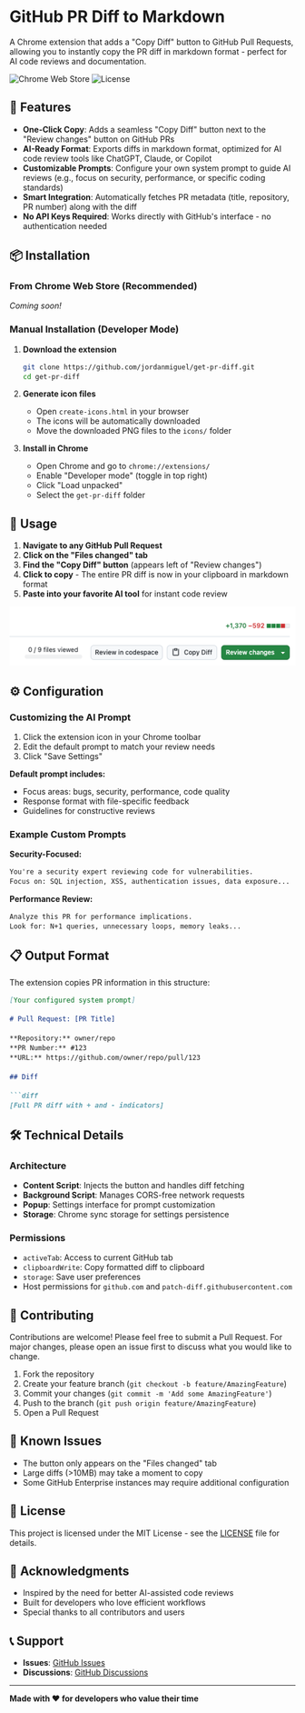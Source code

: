 # GitHub PR Diff to Markdown

A Chrome extension that adds a "Copy Diff" button to GitHub Pull Requests, allowing you to instantly copy the PR diff in markdown format - perfect for AI code reviews and documentation.

![Chrome Web Store](https://img.shields.io/badge/Chrome-Extension-green)
![License](https://img.shields.io/badge/license-MIT-blue)

## 🚀 Features

- **One-Click Copy**: Adds a seamless "Copy Diff" button next to the "Review changes" button on GitHub PRs
- **AI-Ready Format**: Exports diffs in markdown format, optimized for AI code review tools like ChatGPT, Claude, or Copilot
- **Customizable Prompts**: Configure your own system prompt to guide AI reviews (e.g., focus on security, performance, or specific coding standards)
- **Smart Integration**: Automatically fetches PR metadata (title, repository, PR number) along with the diff
- **No API Keys Required**: Works directly with GitHub's interface - no authentication needed

## 📦 Installation

### From Chrome Web Store (Recommended)
*Coming soon!*

### Manual Installation (Developer Mode)

1. **Download the extension**
   ```bash
   git clone https://github.com/jordanmiguel/get-pr-diff.git
   cd get-pr-diff
   ```

2. **Generate icon files**
   - Open `create-icons.html` in your browser
   - The icons will be automatically downloaded
   - Move the downloaded PNG files to the `icons/` folder

3. **Install in Chrome**
   - Open Chrome and go to `chrome://extensions/`
   - Enable "Developer mode" (toggle in top right)
   - Click "Load unpacked"
   - Select the `get-pr-diff` folder

## 🎯 Usage

1. **Navigate to any GitHub Pull Request**
2. **Click on the "Files changed" tab**
3. **Find the "Copy Diff" button** (appears left of "Review changes")
4. **Click to copy** - The entire PR diff is now in your clipboard in markdown format
5. **Paste into your favorite AI tool** for instant code review

![Copy Diff Button Example](images/example.png)

## ⚙️ Configuration

### Customizing the AI Prompt

1. Click the extension icon in your Chrome toolbar
2. Edit the default prompt to match your review needs
3. Click "Save Settings"

**Default prompt includes:**
- Focus areas: bugs, security, performance, code quality
- Response format with file-specific feedback
- Guidelines for constructive reviews

### Example Custom Prompts

**Security-Focused:**
```markdown
You're a security expert reviewing code for vulnerabilities.
Focus on: SQL injection, XSS, authentication issues, data exposure...
```

**Performance Review:**
```markdown
Analyze this PR for performance implications.
Look for: N+1 queries, unnecessary loops, memory leaks...
```

## 📋 Output Format

The extension copies PR information in this structure:

```markdown
[Your configured system prompt]

# Pull Request: [PR Title]

**Repository:** owner/repo  
**PR Number:** #123  
**URL:** https://github.com/owner/repo/pull/123

## Diff

```diff
[Full PR diff with + and - indicators]
```

## 🛠️ Technical Details

### Architecture

- **Content Script**: Injects the button and handles diff fetching
- **Background Script**: Manages CORS-free network requests
- **Popup**: Settings interface for prompt customization
- **Storage**: Chrome sync storage for settings persistence

### Permissions

- `activeTab`: Access to current GitHub tab
- `clipboardWrite`: Copy formatted diff to clipboard
- `storage`: Save user preferences
- Host permissions for `github.com` and `patch-diff.githubusercontent.com`

## 🤝 Contributing

Contributions are welcome! Please feel free to submit a Pull Request. For major changes, please open an issue first to discuss what you would like to change.

1. Fork the repository
2. Create your feature branch (`git checkout -b feature/AmazingFeature`)
3. Commit your changes (`git commit -m 'Add some AmazingFeature'`)
4. Push to the branch (`git push origin feature/AmazingFeature`)
5. Open a Pull Request

## 🐛 Known Issues

- The button only appears on the "Files changed" tab
- Large diffs (>10MB) may take a moment to copy
- Some GitHub Enterprise instances may require additional configuration

## 📄 License

This project is licensed under the MIT License - see the [LICENSE](LICENSE) file for details.

## 🙏 Acknowledgments

- Inspired by the need for better AI-assisted code reviews
- Built for developers who love efficient workflows
- Special thanks to all contributors and users

## 📞 Support

- **Issues**: [GitHub Issues](https://github.com/jordanmiguel/get-pr-diff/issues)
- **Discussions**: [GitHub Discussions](https://github.com/jordanmiguel/get-pr-diff/discussions)

---

**Made with ❤️ for developers who value their time**
